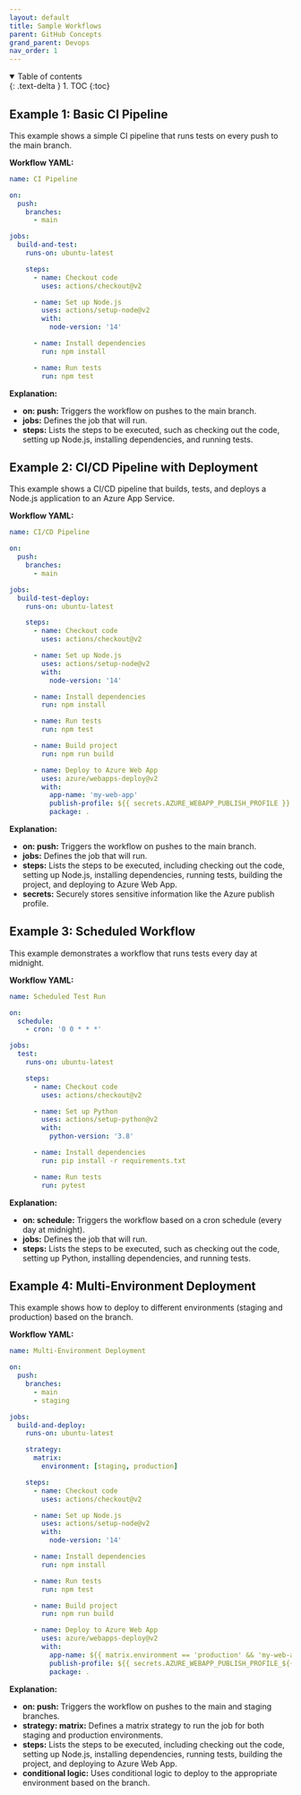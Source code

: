 ```yaml
---
layout: default
title: Sample Workflows
parent: GitHub Concepts
grand_parent: Devops
nav_order: 1
---
```


<details open markdown="block">
  <summary>
    Table of contents
  </summary>
  {: .text-delta }
1. TOC
{:toc}
</details>

## Example 1: Basic CI Pipeline
This example shows a simple CI pipeline that runs tests on every push to the main branch.

**Workflow YAML:**

```yaml
name: CI Pipeline

on:
  push:
    branches:
      - main

jobs:
  build-and-test:
    runs-on: ubuntu-latest

    steps:
      - name: Checkout code
        uses: actions/checkout@v2

      - name: Set up Node.js
        uses: actions/setup-node@v2
        with:
          node-version: '14'

      - name: Install dependencies
        run: npm install

      - name: Run tests
        run: npm test
```

**Explanation:**
- **on: push:** Triggers the workflow on pushes to the main branch.
- **jobs:** Defines the job that will run.
- **steps:** Lists the steps to be executed, such as checking out the code, setting up Node.js, installing dependencies, and running tests.

## Example 2: CI/CD Pipeline with Deployment
This example shows a CI/CD pipeline that builds, tests, and deploys a Node.js application to an Azure App Service.

**Workflow YAML:**

```yaml
name: CI/CD Pipeline

on:
  push:
    branches:
      - main

jobs:
  build-test-deploy:
    runs-on: ubuntu-latest

    steps:
      - name: Checkout code
        uses: actions/checkout@v2

      - name: Set up Node.js
        uses: actions/setup-node@v2
        with:
          node-version: '14'

      - name: Install dependencies
        run: npm install

      - name: Run tests
        run: npm test

      - name: Build project
        run: npm run build

      - name: Deploy to Azure Web App
        uses: azure/webapps-deploy@v2
        with:
          app-name: 'my-web-app'
          publish-profile: ${{ secrets.AZURE_WEBAPP_PUBLISH_PROFILE }}
          package: .
```

**Explanation:**
- **on: push:** Triggers the workflow on pushes to the main branch.
- **jobs:** Defines the job that will run.
- **steps:** Lists the steps to be executed, including checking out the code, setting up Node.js, installing dependencies, running tests, building the project, and deploying to Azure Web App.
- **secrets:** Securely stores sensitive information like the Azure publish profile.

## Example 3: Scheduled Workflow
This example demonstrates a workflow that runs tests every day at midnight.

**Workflow YAML:**

```yaml
name: Scheduled Test Run

on:
  schedule:
    - cron: '0 0 * * *'

jobs:
  test:
    runs-on: ubuntu-latest

    steps:
      - name: Checkout code
        uses: actions/checkout@v2

      - name: Set up Python
        uses: actions/setup-python@v2
        with:
          python-version: '3.8'

      - name: Install dependencies
        run: pip install -r requirements.txt

      - name: Run tests
        run: pytest
```

**Explanation:**
- **on: schedule:** Triggers the workflow based on a cron schedule (every day at midnight).
- **jobs:** Defines the job that will run.
- **steps:** Lists the steps to be executed, such as checking out the code, setting up Python, installing dependencies, and running tests.

## Example 4: Multi-Environment Deployment
This example shows how to deploy to different environments (staging and production) based on the branch.

**Workflow YAML:**

```yaml
name: Multi-Environment Deployment

on:
  push:
    branches:
      - main
      - staging

jobs:
  build-and-deploy:
    runs-on: ubuntu-latest

    strategy:
      matrix:
        environment: [staging, production]

    steps:
      - name: Checkout code
        uses: actions/checkout@v2

      - name: Set up Node.js
        uses: actions/setup-node@v2
        with:
          node-version: '14'

      - name: Install dependencies
        run: npm install

      - name: Run tests
        run: npm test

      - name: Build project
        run: npm run build

      - name: Deploy to Azure Web App
        uses: azure/webapps-deploy@v2
        with:
          app-name: ${{ matrix.environment == 'production' && 'my-web-app-prod' || 'my-web-app-staging' }}
          publish-profile: ${{ secrets.AZURE_WEBAPP_PUBLISH_PROFILE_${{ matrix.environment | upper }} }}
          package: .
```

**Explanation:**
- **on: push:** Triggers the workflow on pushes to the main and staging branches.
- **strategy: matrix:** Defines a matrix strategy to run the job for both staging and production environments.
- **steps:** Lists the steps to be executed, including checking out the code, setting up Node.js, installing dependencies, running tests, building the project, and deploying to Azure Web App.
- **conditional logic:** Uses conditional logic to deploy to the appropriate environment based on the branch.
